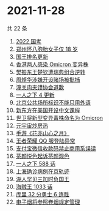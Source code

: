 # 2021-11-28

共 22 条

<!-- BEGIN ZHIHUSEARCH -->
<!-- 最后更新时间 Sun Nov 28 2021 12:10:57 GMT+0800 (China Standard Time) -->
1. [2022 国考](https://www.zhihu.com/search?q=国考)
1. [郑州怀八胞胎女子仅 18 岁](https://www.zhihu.com/search?q=郑州八胞胎)
1. [国王排名更新](https://www.zhihu.com/search?q=国王排名)
1. [香港两人感染 Omicron 变异株](https://www.zhihu.com/search?q=Omicron)
1. [樊振东王楚钦遭瑞典组合逆转](https://www.zhihu.com/search?q=休斯敦世乒赛)
1. [周焯华涉嫌开设赌场被批捕](https://www.zhihu.com/search?q=周焯华)
1. [潼关肉夹馍协会道歉](https://www.zhihu.com/search?q=潼关肉夹馍)
1. [一人之下 4 更新](https://www.zhihu.com/search?q=一人之下4)
1. [北京公共场所标识不能只用外语](https://www.zhihu.com/search?q=北京公共场所标识)
1. [新东方在美国开设中文课程](https://www.zhihu.com/search?q=新东方)
1. [世卫将新型变异毒株命名为 Omicron](https://www.zhihu.com/search?q=新型变异毒株)
1. [元宇宙炒房热](https://www.zhihu.com/search?q=元宇宙)
1. [手游《花亦山心之月》](https://www.zhihu.com/search?q=花亦山心之月)
1. [王者荣耀 QQ 服登陆异常](https://www.zhihu.com/search?q=王者荣耀)
1. [支付宝微信收款码禁止商用系误读](https://www.zhihu.com/search?q=支付宝微信)
1. [茶颜悦色起诉茶颜观色](https://www.zhihu.com/search?q=茶颜悦色)
1. [一人之下 588 话](https://www.zhihu.com/search?q=一人之下)
1. [上海确诊病例在京轨迹](https://www.zhihu.com/search?q=上海确诊)
1. [湖人罕见三加时负国王](https://www.zhihu.com/search?q=湖人)
1. [海贼王 1033 话](https://www.zhihu.com/search?q=海贼王)
1. [库里 32 分勇士 6 连胜](https://www.zhihu.com/search?q=勇士)
1. [电子烟将参照卷烟规定管理](https://www.zhihu.com/search?q=电子烟)
<!-- END ZHIHUSEARCH -->

